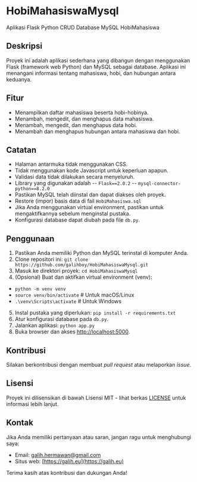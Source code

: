 # HobiMahasiswaMysql
Aplikasi Flask Python CRUD Database MySQL HobiMahasiswa

## Deskripsi
Proyek ini adalah aplikasi sederhana yang dibangun dengan menggunakan Flask (framework web Python) dan MySQL sebagai database. Aplikasi ini menangani informasi tentang mahasiswa, hobi, dan hubungan antara keduanya.

## Fitur
- Menampilkan daftar mahasiswa beserta hobi-hobinya.
- Menambah, mengedit, dan menghapus data mahasiswa.
- Menambah, mengedit, dan menghapus data hobi.
- Menambah dan menghapus hubungan antara mahasiswa dan hobi.

## Catatan
- Halaman antarmuka tidak menggunakan CSS.
- Tidak menggunakan kode Javascript untuk keperluan apapun.
- Validasi data tidak dilakukan secara menyeluruh.
- Library yang digunakan adalah 
-- `Flask==2.0.2`
-- `mysql-connector-python==8.2.0`
- Pastikan MySQL telah diinstal dan dapat diakses oleh proyek.
- Restore (impor) basis data di fail `HobiMahasiswa.sql`
- Jika Anda menggunakan virtual environment, pastikan untuk mengaktifkannya sebelum menginstal pustaka.
- Konfigurasi database dapat diubah pada file `db.py`.

## Penggunaan
1. Pastikan Anda memiliki Python dan MySQL terinstal di komputer Anda.
2. Clone repositori ini: `git clone https://github.com/galihboy/HobiMahasiswaMysql.git`
3. Masuk ke direktori proyek: `cd HobiMahasiswaMysql`
4. (Opsional) Buat dan aktifkan virtual environment (venv):
- `python -m venv venv`
- `source venv/bin/activate`  # Untuk macOS/Linux
- `.\venv\Scripts\activate`  # Untuk Windows
5. Instal pustaka yang diperlukan: `pip install -r requirements.txt`
6. Atur konfigurasi database pada `db.py`.
7. Jalankan aplikasi: `python app.py`
8. Buka browser dan akses [http://localhost:5000](http://localhost:5000).

## Kontribusi
Silakan berkontribusi dengan membuat _pull request_ atau melaporkan _issue_.

## Lisensi
Proyek ini dilisensikan di bawah Lisensi MIT - lihat berkas [LICENSE](LICENSE) untuk informasi lebih lanjut.

## Kontak
Jika Anda memiliki pertanyaan atau saran, jangan ragu untuk menghubungi saya:
- Email: galih.hermawan@gmail.com
- Situs web: [https://galih.eu](https://galih.eu)

Terima kasih atas kontribusi dan dukungan Anda!
